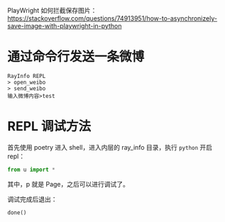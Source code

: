 PlayWright 如何拦截保存图片：https://stackoverflow.com/questions/74913951/how-to-asynchronizely-save-image-with-playwright-in-python

# 通过命令行发送一条微博

```
RayInfo REPL
> open_weibo
> send_weibo
输入微博内容>test
```

# REPL 调试方法

首先使用 poetry 进入 shell，进入内层的 ray_info 目录，执行 `python` 开启 repl：

```python
from u import *
```

其中，p 就是 Page，之后可以进行调试了。

调试完成后退出：

```python
done()
```
